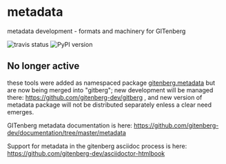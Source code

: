 # metadata
metadata development - formats and machinery for GITenberg

![travis status](https://img.shields.io/travis/gitenberg-dev/metadata.svg)
![PyPI version](https://img.shields.io/pypi/v/gitenberg.metadata.svg)

## No longer active

these tools were added as namespaced package [gitenberg.metadata](https://pypi.python.org/pypi/gitenberg.metadata/)
but are now being merged into "gitberg"; new development will be managed there: https://github.com/gitenberg-dev/gitberg , and new version of metadata package will not be distributed separately enless a clear need emerges.


GITenberg metadata documentation is here: https://github.com/gitenberg-dev/documentation/tree/master/metadata

Support for metadata in the gitenberg asciidoc process is here: https://github.com/gitenberg-dev/asciidoctor-htmlbook

